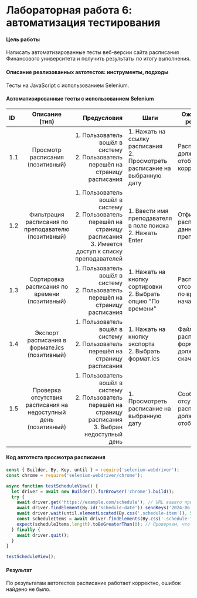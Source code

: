 # Лабораторная работа 6: автоматизация тестирования

#### Цель работы
Написать автоматизированные тесты веб-версии сайта расписания Финансового университета и 
получить результаты по итогу выполнения.

#### Описание реализованных автотестов: инструменты, подходы
Тесты на JavaScript с использованием Selenium.

#### Автоматизированные тесты с использованием Selenium

| ID  |                    Описание (тип)                    |                                                                                                                                      Предусловия | Шаги                                                                                                                                            | Ожидаемый результат                                                                       |
|:----|:----------------------------------------------------:|-------------------------------------------------------------------------------------------------------------------------------------------------:|-------------------------------------------------------------------------------------------------------------------------------------------------|-------------------------------------------------------------------------------------------|
| 1.1 |              Просмотр расписания (позитивный)        |                                                                       1. Пользователь вошёл в систему<br/> 2. Пользователь перешёл на страницу расписания | 1. Нажать на ссылку расписания<br/>2. Просмотреть расписание на выбранную дату                                                                 | Расписание должно отобразиться корректно                                                 |
| 1.2 |               Фильтрация расписания по преподавателю (позитивный)                        | 1. Пользователь вошёл в систему<br/> 2. Пользователь перешёл на страницу расписания<br/>3. Имеется доступ к списку преподавателей | 1. Ввести имя преподавателя в поле поиска<br/>2. Нажать Enter                                                                                   | Отфильтровано расписание данного преподавателя                                         |
| 1.3 |                Сортировка расписания по времени (позитивный)                            | 1. Пользователь вошёл в систему<br/> 2. Пользователь перешёл на страницу расписания | 1. Нажать на кнопку сортировки<br/>2. Выбрать опцию "По времени"                                                                                        | Расписание отсортировано по времени начала занятий                                     |
| 1.4 |                  Экспорт расписания в формате.ics (позитивный)                              | 1. Пользователь вошёл в систему<br/> 2. Пользователь перешёл на страницу расписания | 1. Нажать на кнопку экспорта<br/>2. Выбрать формат.ics                                                                                                  | Файл расписания в формате.ics должен быть скачан                                               |
| 1.5 |               Проверка отсутствия расписания на недоступный день (позитивный)              | 1. Пользователь вошёл в систему<br/> 2. Пользователь перешёл на страницу расписания<br/>3. Выбран недоступный день | 1. Просмотреть расписание на выбранную дату                                                                                                        | Сообщение об отсутствии расписания должно отобразиться                                 |


#### Код автотеста просмотра расписания

```js
const { Builder, By, Key, until } = require('selenium-webdriver');
const chrome = require('selenium-webdriver/chrome');

async function testScheduleView() {
  let driver = await new Builder().forBrowser('chrome').build();
  try {
    await driver.get('https://example.com/schedule'); // URL вашего приложения
    await driver.findElement(By.id('schedule-date')).sendKeys('2024-06-01', Key.RETURN); // Выбор конкретной даты
    await driver.wait(until.elementLocated(By.css('.schedule-item')), 5000); // Ждем появления элемента расписания
    const scheduleItems = await driver.findElements(By.css('.schedule-item'));
    expect(scheduleItems.length).toBeGreaterThan(0); // Проверяем, что расписание отображается
  } finally {
    await driver.quit();
  }
}

testScheduleView();

```

#### Результат
По результатам автотестов расписание работает корректно, ошибок найдено не было.
